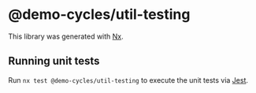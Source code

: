 # @demo-cycles/util-testing

This library was generated with [Nx](https://nx.dev).

## Running unit tests

Run `nx test @demo-cycles/util-testing` to execute the unit tests via [Jest](https://jestjs.io).
